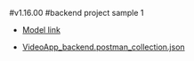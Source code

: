 #v1.16.00
#backend project sample 1

- [Model link](https://app.eraser.io/workspace/YtPqZ1VogxGy1jzIDkzj)

- [VideoApp_backend.postman_collection.json](https://github.com/user-attachments/files/18419014/VideoApp_backend.postman_collection.json)
